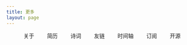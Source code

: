 ```yaml
---
title: 更多
layout: page
---
```


<div id="more">
  <a href="/more/about/"><i class="fa fa-fw fa-user"></i>关于</a>
  <a href="/more/resume/"><i class="fa fa-fw fa-address-card"></i>简历</a>
  <a href="/more/poetry/"><i class="fa fa-fw fa-book"></i>诗词</a>
  <a href="/more/links/"><i class="fa fa-fw fa-link"></i>友链</a>
  <a href="/more/timeaxis/"><i class="fa fa-fw fa-calendar-check-o"></i>时间轴</a>
  <a href="/atom.xml" target="_blank"><i class="fa fa-fw fa-rss"></i>订阅</a>
  <a href="https://github.com/huangdayu" target="_blank"><i class="fa fa-fw fa-github"></i>开源</a>
</div>

<style type="text/css">

#more {
  text-align: center;
}

#more a {
  padding: 5px 5px 5px 5px;
  overflow: hidden;
  list-style: none; /* 去掉ul前面的符号 */
  margin-left: 10px;/* 左间距 */
  margin-right: 10px;
  border: none;
  /* underline 下划线 line-through 中划线 overline 上划线 none 没有划线 */
  text-decoration: none;
  /* move 十字架 pointer 手指 */
  cursor: pointer;
  white-space:nowrap;
}

/*a的伪类按lvha顺序，顺序不能互换，但可只写某一种状态*/
/*访问之前的状态*/
#more a:link {
  /*color: black;*/
}
  /*访问之后的状态*/
#more a:visited {
  /*color: green;*/
}
/*鼠标放上去的时候*/
#more a:hover {
  background-color: #bbb;
}
/*鼠标长按的状态*/
#more a:active {
  /*color: blue;*/
}

</style>